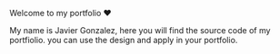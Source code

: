 Welcome to my portfolio ❤

My name is Javier Gonzalez, here you will find the source code of my portfiolio. you can use the design and apply in your portfolio.


